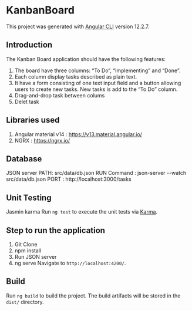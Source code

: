 # KanbanBoard

This project was generated with [Angular CLI](https://github.com/angular/angular-cli) version 12.2.7.

## Introduction
The Kanban Board application should have the following features:
1.	The board have three columns: “To Do”, “Implementing” and “Done”.
2.	Each column display tasks described as plain text.
3.	It have a form consisting of one text input field and a button allowing users to create new tasks. New tasks is add to the “To Do” column.
4.	Drag-and-drop task between colums 
5.	Delet task 
   
## Libraries used 
1.	Angular material v14 : https://v13.material.angular.io/
2.	NGRX : https://ngrx.io/

## Database
JSON server 
PATH: src/data/db.json
RUN Command : json-server --watch src/data/db.json
PORT : http://localhost:3000/tasks

## Unit Testing
Jasmin karma
Run `ng test` to execute the unit tests via [Karma](https://karma-runner.github.io).

## Step to run the application
1.	Git Clone
2.	npm install
3.	Run JSON server
4.	ng serve Navigate to `http://localhost:4200/`. 

## Build
Run `ng build` to build the project. The build artifacts will be stored in the `dist/` directory.

